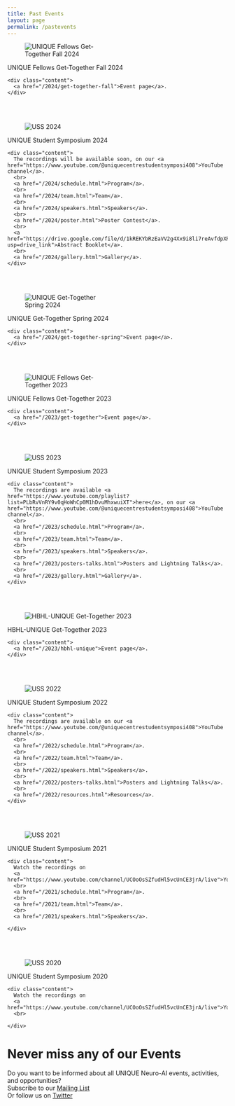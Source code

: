 ```yaml
---
title: Past Events
layout: page
permalink: /pastevents
---
```


<div class="card">
  <div class="card-image">
    <figure class="image is-5by2" style="max-width: 40%; height: auto;">
      <img src="/assets/img/UNIQUE_Get-Together_Fall_2024.png" alt="UNIQUE Fellows Get-Together Fall 2024">
    </figure>
  </div>
  <div class="card-content">
    <div class="media">
      <div class="media-content">
        <p class="title is-4">UNIQUE Fellows Get-Together Fall 2024</p>
      </div>
    </div>

    <div class="content">
      <a href="/2024/get-together-fall">Event page</a>.
    </div>
  </div>
</div>

<br>
<br>

<div class="card">
  <div class="card-image">
    <figure class="image is-5by2">
      <img src="/assets/img/USS2024/banner.png" alt="USS 2024">
    </figure>
  </div>
  <div class="card-content">
    <div class="media">
      <div class="media-content">
        <p class="title is-4">UNIQUE Student Symposium 2024</p>
      </div>
    </div>

    <div class="content">
      The recordings will be available soon, on our <a href="https://www.youtube.com/@uniquecentrestudentsymposi408">YouTube channel</a>.
      <br>
      <a href="/2024/schedule.html">Program</a>.
      <br>
      <a href="/2024/team.html">Team</a>.
      <br>
      <a href="/2024/speakers.html">Speakers</a>.
      <br>
      <a href="/2024/poster.html">Poster Contest</a>.
      <br>
      <a href="https://drive.google.com/file/d/1kREKYbRzEaVV2g4Xx9i8li7reAvfdpXR/view?usp=drive_link">Abstract Booklet</a>.
      <br>
      <a href="/2024/gallery.html">Gallery</a>.
    </div>
  </div>
</div>

<br>
<br>

<div class="card" style="align-items: center;">
  <div class="card-image">
    <figure class="image is-5by2" style="max-width: 40%; height: auto;">
      <img src="/assets/img/UNIQUE_Get-Together_Spring_2024.png" alt="UNIQUE Get-Together Spring 2024">
    </figure>
  </div>
  <div class="card-content">
    <div class="media">
      <div class="media-content">
        <p class="title is-4">UNIQUE Get-Together Spring 2024</p>
      </div>
    </div>

    <div class="content">
      <a href="/2024/get-together-spring">Event page</a>.
    </div>
  </div>
</div>

<br>
<br>

<div class="card" style="align-items: center;">
  <div class="card-image">
    <figure class="image is-5by2" style="max-width: 40%; height: auto;">
      <img src="/assets/img/UNIQUE_Fellows_Get-Together_2023.png" alt="UNIQUE Fellows Get-Together 2023">
    </figure>
  </div>
  <div class="card-content">
    <div class="media">
      <div class="media-content">
        <p class="title is-4">UNIQUE Fellows Get-Together 2023</p>
      </div>
    </div>

    <div class="content">
      <a href="/2023/get-together">Event page</a>.
    </div>
  </div>
</div>

<br>
<br>

<div class="card">
  <div class="card-image">
    <figure class="image is-5by2">
      <img src="/assets/img/USS2023/banner.png" alt="USS 2023">
    </figure>
  </div>
  <div class="card-content">
    <div class="media">
      <div class="media-content">
        <p class="title is-4">UNIQUE Student Symposium 2023</p>
      </div>
    </div>

    <div class="content">
      The recordings are available <a href="https://www.youtube.com/playlist?list=PLbRvVnRY9v0qHoWhCp0M1hDvuMhxwuiXT">here</a>, on our <a href="https://www.youtube.com/@uniquecentrestudentsymposi408">YouTube channel</a>.
      <br>
      <a href="/2023/schedule.html">Program</a>.
      <br>
      <a href="/2023/team.html">Team</a>.
      <br>
      <a href="/2023/speakers.html">Speakers</a>.
      <br>
      <a href="/2023/posters-talks.html">Posters and Lightning Talks</a>.
      <br>
      <a href="/2023/gallery.html">Gallery</a>.
    </div>
  </div>
</div>

<br>
<br>

<div class="card">
  <div class="card-image">
    <figure class="image is-5by2">
      <img src="/assets/img/HBHL_UNIQUE.jpg" alt="HBHL-UNIQUE Get-Together 2023">
    </figure>
  </div>
  <div class="card-content">
    <div class="media">
      <div class="media-content">
        <p class="title is-4">HBHL-UNIQUE Get-Together 2023</p>
      </div>
    </div>

    <div class="content">
      <a href="/2023/hbhl-unique">Event page</a>.
    </div>
  </div>
</div>

<br>
<br>

<div class="card">
  <div class="card-image">
    <figure class="image is-5by2">
      <img src="/assets/img/USS2022/banner.png" alt="USS 2022">
    </figure>
  </div>
  <div class="card-content">
    <div class="media">
      <div class="media-content">
        <p class="title is-4">UNIQUE Student Symposium 2022</p>
      </div>
    </div>

    <div class="content">
      The recordings are available on our <a href="https://www.youtube.com/@uniquecentrestudentsymposi408">YouTube channel</a>.
      <br>
      <a href="/2022/schedule.html">Program</a>.
      <br>
      <a href="/2022/team.html">Team</a>.
      <br>
      <a href="/2022/speakers.html">Speakers</a>.
      <br>
      <a href="/2022/posters-talks.html">Posters and Lightning Talks</a>.
      <br>
      <a href="/2022/resources.html">Resources</a>.
    </div>
  </div>
</div>

<br>
<br>

<div class="card">
  <div class="card-image">
    <figure class="image is-5by2">
      <img src="/assets/img/USS2021/banner-1-v1.png" alt="USS 2021">
    </figure>
  </div>
  <div class="card-content">
    <div class="media">
      <div class="media-content">
        <p class="title is-4">UNIQUE Student Symposium 2021</p>
      </div>
    </div>

    <div class="content">
      Watch the recordings on
      <a href="https://www.youtube.com/channel/UCOoOsSZfudHl5vcUnCE3jrA/live">YouTube</a>.
      <br>
      <a href="/2021/schedule.html">Program</a>.
      <br>
      <a href="/2021/team.html">Team</a>.
      <br>
      <a href="/2021/speakers.html">Speakers</a>.

    </div>
  </div>
</div>

<br>
<br>

<div class="card">
  <div class="card-image">
    <figure class="image is-5by2">
      <img src="/assets/img/USS2020.png" alt="USS 2020">
    </figure>
  </div>
  <div class="card-content">
    <div class="media">
      <div class="media-content">
        <p class="title is-4">UNIQUE Student Symposium 2020</p>
      </div>
    </div>

    <div class="content">
      Watch the recordings on
      <a href="https://www.youtube.com/channel/UCOoOsSZfudHl5vcUnCE3jrA/live">YouTube</a>.
      <br>

    </div>
  </div>
</div>


# Never miss any of our Events
Do you want to be informed about all UNIQUE Neuro-AI events, activities, and opportunities?
<br>
Subscribe to our [Mailing List](https://forms.gle/x5v8VQg4h1z7XRPu9)
<br>
Or follow us on [Twitter](https://twitter.com/ai_unique)
